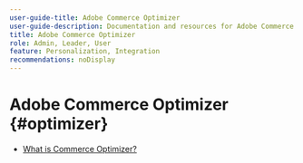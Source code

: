 ```yaml
---
user-guide-title: Adobe Commerce Optimizer
user-guide-description: Documentation and resources for Adobe Commerce Optimizer.
title: Adobe Commerce Optimizer
role: Admin, Leader, User
feature: Personalization, Integration
recommendations: noDisplay
---
```

# Adobe Commerce Optimizer {#optimizer}

- [What is Commerce Optimizer?](overview.md)
